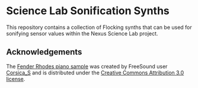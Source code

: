 # Science Lab Sonification Synths

This repository contains a collection of Flocking synths that can be used for sonifying sensor values within the Nexus Science Lab project.

## Acknowledgements

The [Fender Rhodes piano sample](http://www.freesound.org/people/Corsica_S/sounds/106876/
) was created by FreeSound user [Corsica_S](http://www.freesound.org/people/Corsica_S/) and is distributed under the [Creative Commons Attribution 3.0 license](https://creativecommons.org/licenses/by/3.0/).
